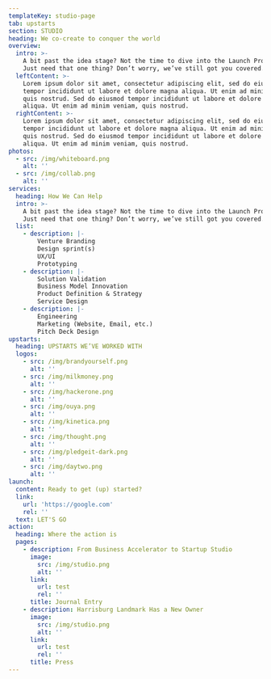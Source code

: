 ```yaml
---
templateKey: studio-page
tab: upstarts
section: STUDIO
heading: We co-create to conquer the world
overview:
  intro: >-
    A bit past the idea stage? Not the time to dive into the Launch Program?
    Just need that one thing? Don’t worry, we’ve still got you covered.
  leftContent: >-
    Lorem ipsum dolor sit amet, consectetur adipiscing elit, sed do eiusmod
    tempor incididunt ut labore et dolore magna aliqua. Ut enim ad minim veniam,
    quis nostrud. Sed do eiusmod tempor incididunt ut labore et dolore magna
    aliqua. Ut enim ad minim veniam, quis nostrud.
  rightContent: >-
    Lorem ipsum dolor sit amet, consectetur adipiscing elit, sed do eiusmod
    tempor incididunt ut labore et dolore magna aliqua. Ut enim ad minim veniam,
    quis nostrud. Sed do eiusmod tempor incididunt ut labore et dolore magna
    aliqua. Ut enim ad minim veniam, quis nostrud.
photos:
  - src: /img/whiteboard.png
    alt: ''
  - src: /img/collab.png
    alt: ''
services:
  heading: How We Can Help
  intro: >-
    A bit past the idea stage? Not the time to dive into the Launch Program?
    Just need that one thing? Don’t worry, we’ve still got you covered.
  list:
    - description: |-
        Venture Branding
        Design sprint(s)
        UX/UI
        Prototyping
    - description: |-
        Solution Validation
        Business Model Innovation
        Product Definition & Strategy
        Service Design
    - description: |-
        Engineering
        Marketing (Website, Email, etc.)
        Pitch Deck Design
upstarts:
  heading: UPSTARTS WE’VE WORKED WITH
  logos:
    - src: /img/brandyourself.png
      alt: ''
    - src: /img/milkmoney.png
      alt: ''
    - src: /img/hackerone.png
      alt: ''
    - src: /img/ouya.png
      alt: ''
    - src: /img/kinetica.png
      alt: ''
    - src: /img/thought.png
      alt: ''
    - src: /img/pledgeit-dark.png
      alt: ''
    - src: /img/daytwo.png
      alt: ''
launch:
  content: Ready to get (up) started?
  link:
    url: 'https://google.com'
    rel: ''
  text: LET'S GO
action:
  heading: Where the action is
  pages:
    - description: From Business Accelerator to Startup Studio
      image:
        src: /img/studio.png
        alt: ''
      link:
        url: test
        rel: ''
      title: Journal Entry
    - description: Harrisburg Landmark Has a New Owner
      image:
        src: /img/studio.png
        alt: ''
      link:
        url: test
        rel: ''
      title: Press
---
```


